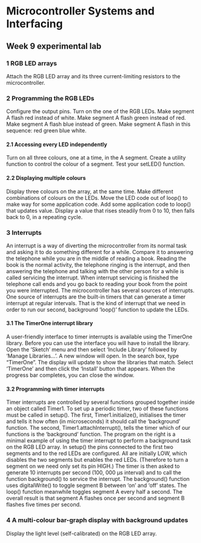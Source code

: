 # Microcontroller Systems and Interfacing

## Week 9 experimental lab

### 1 RGB LED arrays

Attach the RGB LED array and its three current-limiting resistors to the
microcontroller.

### 2 Programming the RGB LEDs

Configure the output pins. Turn on the one of the RGB LEDs.
Make segment A flash red instead of white.
Make segment A flash green instead of red. Make segment A flash blue instead of green. Make segment A flash in this
sequence: red green blue white.

#### 2.1 Accessing every LED independently

Turn on all three colours, one at a time, in the A segment. Create a utility function to control the colour of a
segment.
Test your setLED() function.

#### 2.2 Displaying multiple colours

Display three colours on the array, at the same time. Make different combinations of colours on the LEDs. Move the LED
code out of loop() to make way for some application code. Add some application code to loop() that updates value.
Display a value that rises steadily from 0 to 10, then falls back to 0, in a repeating cycle.

### 3 Interrupts

An interrupt is a way of diverting the microcontroller from its normal task and asking it to do something different for
a while.
Compare it to answering the telephone while you are in the middle of reading a book. Reading the book is the normal
activity,
the telephone ringing is the interrupt, and then answering the telephone and talking with the other person for a while
is called
servicing the interrupt. When interrupt servicing is finished the telephone call ends and you go back to reading your
book from
the point you were interrupted.
The microcontroller has several
sources of interrupts. One source of
interrupts are the built-in timers that
can generate a timer interrupt at regular intervals. That is the kind of interrupt that we need in order to run
our second, background ‘loop()’
function to update the LEDs.

#### 3.1 The TimerOne interrupt library

A user-friendly interface to timer interrupts is available using the TimerOne library. Before you can use the interface
you will
have to install the library.
Open the ‘Sketch’ menu and then select ‘Include Library’ followed by ‘Manage Libraries...’. A new window will open. In
the search box, type “TimerOne”. The display will update to show the libraries that match. Select ‘TimerOne’ and then
click
the ‘Install’ button that appears. When the progress bar completes, you can close the window.

#### 3.2 Programming with timer interrupts

Timer interrupts are controlled by several functions grouped together inside
an object called Timer1. To set up a periodic timer, two of these functions
must be called in setup(). The first, Timer1.initialize(), initialises the timer and tells it how often (in
microseconds) it should call the
‘background’ function. The second, Timer1.attachInterrupt(),
tells the timer which of our functions is the ‘background’ function.
The program on the right is a minimal example of using the timer interrupt to perform a background task on the RGB LED
array. In setup()
the pins connected to the first two segments and to the red LEDs are configured. All are initially LOW, which disables
the two segments but enables the
red LEDs. (Therefore to turn a segment on we need only set its pin HIGH.)
The timer is then asked to generate 10 interrupts per second (100, 000 µs
interval) and to call the function background() to service the interrupt.
The background() function uses digitalWrite() to toggle
segment B between ‘on’ and ‘off’ states.
The loop() function meanwhile toggles segment A every half a second.
The overall result is that segment A flashes once per second and segment B flashes five times per second.

### 4 A multi-colour bar-graph display with background updates

Display the light level (self-calibrated) on the RGB LED array.